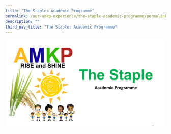 ```yaml
---
title: "The Staple: Academic Programme"
permalink: /our-amkp-experience/the-staple-academic-programme/permalink/
description: ""
third_nav_title: "The Staple: Academic Programme"
---
```

![Overview of Acad](/images/About%20Us/Our%20AMKP%20Experience/the%20staple_acad.png)